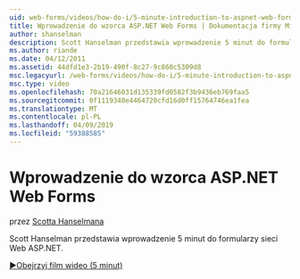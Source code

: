 ```yaml
---
uid: web-forms/videos/how-do-i/5-minute-introduction-to-aspnet-web-forms
title: Wprowadzenie do wzorca ASP.NET Web Forms | Dokumentacja firmy Microsoft
author: shanselman
description: Scott Hanselman przedstawia wprowadzenie 5 minut do formularzy sieci Web ASP.NET.
ms.author: riande
ms.date: 04/12/2011
ms.assetid: 44dfd1e3-2b19-490f-8c27-9c860c5309d8
msc.legacyurl: /web-forms/videos/how-do-i/5-minute-introduction-to-aspnet-web-forms
msc.type: video
ms.openlocfilehash: 70a21646031d135339fd0582f3b9436eb769faa5
ms.sourcegitcommit: 0f1119340e4464720cfd16d0ff15764746ea1fea
ms.translationtype: MT
ms.contentlocale: pl-PL
ms.lasthandoff: 04/09/2019
ms.locfileid: "59388585"
---
```

# <a name="intro-to-aspnet-web-forms"></a>Wprowadzenie do wzorca ASP.NET Web Forms

przez [Scotta Hanselmana](https://github.com/shanselman)

Scott Hanselman przedstawia wprowadzenie 5 minut do formularzy sieci Web ASP.NET.

[&#9654;Obejrzyj film wideo (5 minut)](https://channel9.msdn.com/Blogs/ASP-NET-Site-Videos/5-minute-introduction-to-aspnet-web-forms)
